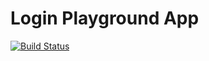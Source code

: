 # Login Playground App

[![Build Status](https://travis-ci.org/aedwa038/loginPlayground.svg?branch=master)](https://travis-ci.org/aedwa038/loginPlayground)

